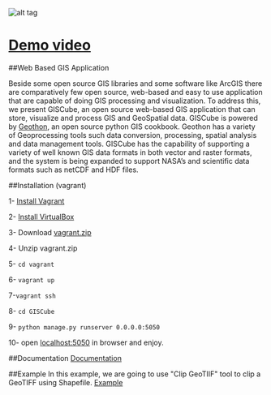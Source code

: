 ![alt tag](https://github.com/MBoustani/GISCube/blob/master/giscube_app/static/img/logo.png)

[Demo video](http://youtu.be/iV7SvP-gil4)
=======

##Web Based GIS Application


Beside some open source GIS libraries and some software like ArcGIS there are comparatively few open source, web-based and easy to use application that are capable of doing GIS processing and visualization. To address this, we present GISCube, an open source web-based GIS application that can store, visualize and process GIS and GeoSpatial data. GISCube is powered by [Geothon](https://github.com/MBoustani/Geothon), an open source python GIS cookbook. Geothon has a variety of Geoprocessing tools such data conversion, processing, spatial analysis and data management tools. GISCube has the capability of supporting a variety of well known GIS data formats in both vector and raster formats, and the system is being expanded to support NASA’s and scientific data formats such as netCDF and HDF files.


##Installation (vagrant)

1- [Install Vagrant](https://docs.vagrantup.com/v2/installation/)

2- [Install VirtualBox](https://www.virtualbox.org/wiki/Downloads)

3- Download [vagrant.zip](https://github.com/MBoustani/GISCube/blob/master/vagrant.zip?raw=true)

4- Unzip vagrant.zip

5- `cd vagrant`

6- `vagrant up`

7-`vagrant ssh`

8- `cd GISCube`

9- `python manage.py runserver 0.0.0.0:5050`

10- open [localhost:5050](http://localhost:5050) in browser and enjoy.

##Documentation 
[Documentation](https://github.com/MBoustani/GISCube/wiki)

##Example
In this example, we are going to use "Clip GeoTIIF" tool to clip a GeoTIFF using Shapefile.
[Example](https://github.com/MBoustani/GISCube/wiki/Example)
